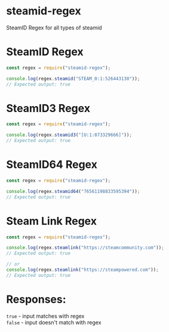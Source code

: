 # steamid-regex
SteamID Regex for all types of steamid
# SteamID Regex
```js
const regex = require("steamid-regex");

console.log(regex.steamid("STEAM_0:1:526443130"));
// Expected output: true
```
# SteamID3 Regex
```js
const regex = require("steamid-regex");

console.log(regex.steamid3("[U:1:873329666]"));
// Expected output: true
```
# SteamID64 Regex
```js
const regex = require("steamid-regex");

console.log(regex.steamid64("76561198833595394"));
// Expected output: true
```
# Steam Link Regex
```js
const regex = require("steamid-regex");

console.log(regex.steamlink("https://steamcommunity.com"));
// Expected output: true

// or
console.log(regex.steamlink("https://steampowered.com"));
// Expected output: true
```
# Responses:
``true`` - input matches with regex
<br>
``false`` - input doesn't match with regex
